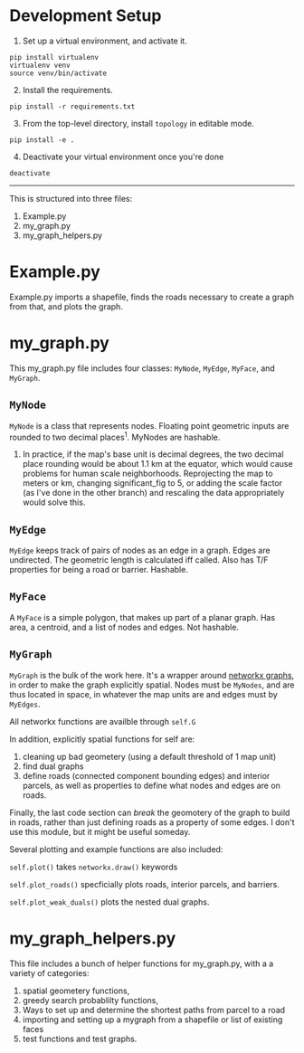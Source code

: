# Development Setup
1. Set up a virtual environment, and activate it.
```
pip install virtualenv
virtualenv venv
source venv/bin/activate
```
2. Install the requirements.
```
pip install -r requirements.txt
```
3. From the top-level directory, install `topology` in editable mode.
```
pip install -e .
```
4. Deactivate your virtual environment once you're done
```
deactivate
```
----
This is structured into three files:


1. Example.py
2. my_graph.py
3. my_graph_helpers.py



# Example.py

Example.py imports a shapefile, finds the roads necessary to create a graph
from that, and plots the graph. 


# my_graph.py

This my_graph.py file includes four classes:  `MyNode`, `MyEdge`, `MyFace`,
and `MyGraph`.


## `MyNode`

`MyNode` is a class that represents nodes. Floating point geometric inputs are
rounded to two decimal places<sup>1</sup>.  MyNodes are hashable.

1. In practice, if the map's base unit is decimal degrees, the two decimal place
rounding would be about 1.1 km at the equator, which would cause problems for
human scale neighborhoods. Reprojecting the map to meters or km, changing
significant_fig to 5, or adding the scale factor (as I've done in the other
branch) and rescaling the data appropriately would solve this.


## `MyEdge`

`MyEdge` keeps track of pairs of nodes as an edge in a graph.  Edges are
undirected. The geometric length is calculated iff called. Also has T/F
properties for being a road or barrier. Hashable.


## `MyFace`

A `MyFace` is a simple polygon, that makes up part of a planar graph.
Has area, a centroid, and a list of nodes and edges.  Not hashable.


## `MyGraph`

`MyGraph` is the bulk of the work here.  It's a wrapper around [networkx graphs](https://networkx.github.io/),
in order to make the graph explicitly spatial.  Nodes must be `MyNodes`, and are
thus located in space, in whatever the map units are and edges must by `MyEdges`.

All networkx functions are availble through `self.G`

In addition, explicitly spatial functions for self are:

1. cleaning up bad geometery (using a default threshold of 1 map unit)
2. find dual graphs
3. define roads (connected component bounding edges) and interior parcels,
as well as properties to define what nodes and edges are on roads.

Finally, the last code section can *break* the geomotery of the graph to build
in roads, rather than just defining roads as a property of some edges.  I don't
use this module, but it might be useful someday.

Several plotting and example functions are also included:

`self.plot()`  takes `networkx.draw()` keywords

`self.plot_roads()` specficially plots roads, interior parcels, and barriers.

`self.plot_weak_duals()` plots the nested dual graphs.


# my_graph_helpers.py

This file includes a bunch of helper functions for my_graph.py, with a
a variety of categories:

1. spatial geometery functions,
2. greedy search probablilty functions,
3. Ways to set up and determine the shortest paths from parcel to a road
4. importing and setting up a mygraph from a shapefile or list of existing faces
5. test functions and test graphs. 

